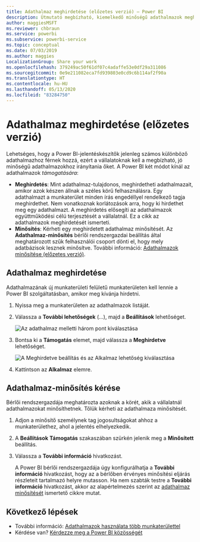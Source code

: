 ```yaml
---
title: Adathalmaz meghirdetése (előzetes verzió) – Power BI
description: Útmutató megbízható, kiemelkedő minőségű adathalmazok meghirdetéséhez és nagyvállalati felhasználóknak való felkínálásához.
author: maggiesMSFT
ms.reviewer: chbraun
ms.service: powerbi
ms.subservice: powerbi-service
ms.topic: conceptual
ms.date: 07/03/2019
ms.author: maggies
LocalizationGroup: Share your work
ms.openlocfilehash: 379249ac50f61df07c4adaffe53e0df29a311086
ms.sourcegitcommit: 0e9e211082eca7fd939803e0cd9c6b114af2f90a
ms.translationtype: HT
ms.contentlocale: hu-HU
ms.lasthandoff: 05/13/2020
ms.locfileid: "83284750"
---
```

# <a name="promote-your-dataset-preview"></a>Adathalmaz meghirdetése (előzetes verzió)

Lehetséges, hogy a Power BI-jelentéskészítők jelenleg számos különböző adathalmazhoz férnek hozzá, ezért a vállalatoknak kell a megbízható, jó minőségű adathalmazokhoz irányítania őket. A Power BI két módot kínál az adathalmazok *támogatására*:

- **Meghirdetés**: Mint adathalmaz-tulajdonos, meghirdetheti adathalmazait, amikor azok készen állnak a széles körű felhasználásra. Egy adathalmazt a munkaterület minden írás engedéllyel rendelkező tagja meghirdethet. Nem vonatkoznak korlátozások arra, hogy ki hirdethet meg egy adathalmazt. A meghirdetés elősegíti az adathalmazok együttműködési célú terjesztését a vállalatnál. Ez a cikk az adathalmazok meghirdetését ismerteti.
- **Minősítés**: Kérheti egy meghirdetett adathalmaz minősítését. Az **Adathalmaz-minősítés** bérlői rendszergazdai beállítás által meghatározott szűk felhasználói csoport dönti el, hogy mely adatbázisok lesznek minősítve. További információ: [Adathalmazok minősítése (előzetes verzió)](service-datasets-certify.md).

## <a name="promote-a-dataset"></a>Adathalmaz meghirdetése

Adathalmazának új munkaterületi felületű munkaterületen kell lennie a Power BI szolgáltatásban, amikor meg kívánja hirdetni.

1. Nyissa meg a munkaterületen az adathalmazok listáját.
 
1. Válassza a **További lehetőségek** (...), majd a **Beállítások** lehetőséget.

    ![Az adathalmaz melletti három pont kiválasztása](media/service-datasets-certify-promote/power-bi-dataset-settings.png)

1. Bontsa ki a **Támogatás** elemet, majd válassza a **Meghirdetve** lehetőséget.

    ![A Meghirdetve beállítás és az Alkalmaz lehetőség kiválasztása](media/service-datasets-certify-promote/power-bi-dataset-promoted-endorsement.png)

1. Kattintson az **Alkalmaz** elemre.

## <a name="request-dataset-certification"></a>Adathalmaz-minősítés kérése

Bérlői rendszergazdája meghatározta azoknak a körét, akik a vállalatnál adathalmazokat minősíthetnek. Tőlük kérheti az adathalmaza minősítését.

1. Adjon a minősítő személynek tag jogosultságokat ahhoz a munkaterülethez, ahol a jelentés elhelyezkedik.

1. A **Beállítások** **Támogatás** szakaszában szürkén jelenik meg a **Minősített** beállítás.

1. Válassza a **További információ** hivatkozást.

    A Power BI bérlői rendszergazdája úgy konfigurálhatja a **További információ** hivatkozást, hogy az a bérlőben érvényes minősítési eljárás részleteit tartalmazó helyre mutasson.   Ha nem szabták testre a **További információ** hivatkozást, akkor az alapértelmezés szerint az [adathalmaz minősítését](service-datasets-certify.md) ismertető cikkre mutat.

## <a name="next-steps"></a>Következő lépések

* További információ: [Adathalmazok használata több munkaterülettel](service-datasets-across-workspaces.md)
* Kérdése van? [Kérdezze meg a Power BI közösségét](https://community.powerbi.com/)
